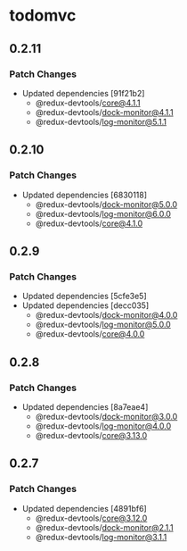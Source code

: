 # todomvc

## 0.2.11

### Patch Changes

- Updated dependencies [91f21b2]
  - @redux-devtools/core@4.1.1
  - @redux-devtools/dock-monitor@4.1.1
  - @redux-devtools/log-monitor@5.1.1

## 0.2.10

### Patch Changes

- Updated dependencies [6830118]
  - @redux-devtools/dock-monitor@5.0.0
  - @redux-devtools/log-monitor@6.0.0
  - @redux-devtools/core@4.1.0

## 0.2.9

### Patch Changes

- Updated dependencies [5cfe3e5]
- Updated dependencies [decc035]
  - @redux-devtools/dock-monitor@4.0.0
  - @redux-devtools/log-monitor@5.0.0
  - @redux-devtools/core@4.0.0

## 0.2.8

### Patch Changes

- Updated dependencies [8a7eae4]
  - @redux-devtools/dock-monitor@3.0.0
  - @redux-devtools/log-monitor@4.0.0
  - @redux-devtools/core@3.13.0

## 0.2.7

### Patch Changes

- Updated dependencies [4891bf6]
  - @redux-devtools/core@3.12.0
  - @redux-devtools/dock-monitor@2.1.1
  - @redux-devtools/log-monitor@3.1.1
